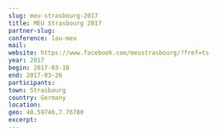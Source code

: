 ```yaml
---
slug: meu-strasbourg-2017
title: MEU Strasbourg 2017
partner-slug:
conference: lau-meu
mail:
website: https://www.facebook.com/meustrasbourg/?fref=ts
year: 2017
begin: 2017-03-18
end: 2017-03-26
participants:
town: Strasbourg
country: Germany
location:
geo: 48.59746,7.76780
excerpt:
---
```


